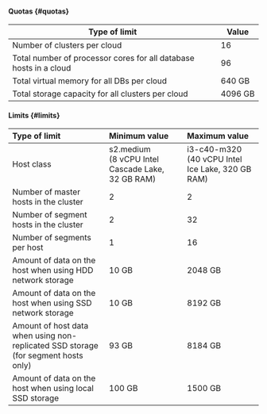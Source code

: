 #### Quotas {#quotas}

| Type of limit | Value |
|--------------------------------------------------------------------------------|----------|
| Number of clusters per cloud | 16 |
| Total number of processor cores for all database hosts in a cloud | 96 |
| Total virtual memory for all DBs per cloud | 640 GB |
| Total storage capacity for all clusters per cloud | 4096 GB |


#### Limits {#limits}

| Type of limit | Minimum value | Maximum value |
|:--------------------------------------------------------------------------------------------------------------|:-------------------------------------------------|:-------------------------------------------------|
| Host class | s2.medium (8 vCPU Intel Cascade Lake, 32 GB RAM) | i3-c40-m320 (40 vCPU Intel Ice Lake, 320 GB RAM) |
| Number of master hosts in the cluster | 2 | 2 |
| Number of segment hosts in the cluster | 2 | 32 |
| Number of segments per host | 1 | 16 |
| Amount of data on the host when using HDD network storage | 10 GB | 2048 GB |
| Amount of data on the host when using SSD network storage | 10 GB | 8192 GB |
| Amount of host data when using non-replicated SSD storage (for segment hosts only) | 93 GB | 8184 GB |
| Amount of data on the host when using local SSD storage | 100 GB | 1500 GB |
